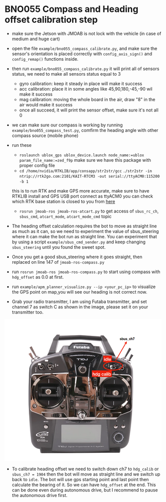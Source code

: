 # BNO055 Compass and Heading offset calibration step

- make sure the Jetson with JMOAB is not lock with the vehicle (in case of medium and huge cart)
- open the file `example/bno055_compass_calibrate.py`, and make sure the sensor's orientation is placed correctly with `config_axis_sign()` and `config_remap()` functions inside.
- then run `example/bno055_compass_calibrate.py` it will print all of sensors status, we need to make all sensors status equal to 3
	- gyro calibration: keep it steady in place will make it success
	- acc calibration: place it in some angles like 45,90,180,-45,-90 wil make it success
	- mag calibration: moving the whole board in the air, draw "8" in the air would make it success
	- once all succeed, it will print the sensor offset, make sure it's not all 0
- we can make sure our compass is working by running `example/bno055_compass_test.py`, comfirm the heading angle with other compass source (mobile phone)
- run these
	- `roslaunch ublox_gps ublox_device.launch node_name:=ublox param_file_name:=zed_f9p` make sure we have this package with proper config file
	- 
		`cd /home/nvidia/RTKLIB/app/consapp/str2str/gcc`
		`./str2str -in ntrip://rtk2go.com:2101/KAIT-RTCM3 -out serial://ttyACM0:115200 -b 1`
		 
	this is to run RTK and make GPS more accurate, make sure to have RTKLIB install and GPS USB port connect as ttyACM0
	you can check which RTK base station is closed to you from [here](http://rtk2go.com:2101/SNIP::STATUS)

	- `rosrun jmoab-ros jmoab-ros-atcart.py` to get access of `sbus_rc_ch`, `sbus_cmd`, `atcart_mode`, `atcart_mode_cmd` topic

- The heading offset calculation requires the bot to move as straight line as much as it can, so we need to experiment the value of sbus_steering where it can make the bot run as straight line. You can experiment that by using a script `example/sbus_cmd_sender.py` and keep changing `sbus_steering` until you found the sweet spot.

- Once you get a good sbus_steering where it goes straight, then replaced on line 147 of `jmoab-ros-compass.py`

- run `rosrun jmoab-ros jmoab-ros-compass.py` to start using compass with `hdg_offset` as 0.0 at first.

- run `example/apm_planner_visualize.py --ip <your_pc_ip>` to visualize the GPS point on map,you will see our heading is not correct now.

- Grab your radio transmitter, I am using Futaba transmitter, and set channel 7 as switch C as shown in the image, please set it on your transmitter too.

![](../images/futaba_hdg_calib.png)

- To calibrate heading offset we need to switch down ch7 to `hdg_calib` or `sbus_ch7 = 1904` then the bot will move as straight line and we switch up back to `idle`. The bot will use gps starting point and last point then calculate the bearing of it. So we can have `hdg_offset` at the end. This can be done even during autonomous drive, but I recommend to pause the autonomous drive first.